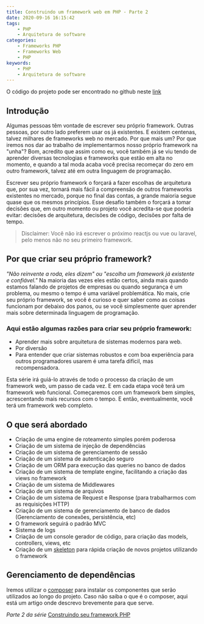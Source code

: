 ```yaml
---
title: Construindo um framework web em PHP - Parte 2
date: 2020-09-16 16:15:42
tags:
    - PHP
    - Arquitetura de software
categories:
    - Frameworks PHP
    - Frameworks Web
    - PHP
keywords:
    - PHP
    - Arquitetura de software
---
```


O código do projeto pode ser encontrado no github neste
[link](https://github.com/ovalves/selene)

## Introdução

Algumas pessoas têm vontade de escrever seu próprio framework. Outras pessoas, por outro lado preferem usar os já existentes. E existem centenas, talvez milhares de frameworks web no mercado. Por que mais um? Por que iremos nos dar ao trabalho de implementarmos nosso próprio framework na "unha"? Bom, acredito que assim como eu, você  também já se viu tendo de aprender diversas tecnologias e frameworks que estão em alta no momento, e quando a tal moda acaba você precisa recomeçar do zero em outro framework, talvez até em outra linguagem de programação.

Escrever seu próprio framework o forçará a fazer escolhas de arquitetura que, por sua vez, tornará mais fácil a compreensão de outros frameworks existentes no mercado, porque no final das contas, a grande maioria segue quase que os mesmos princípios. Esse desafio também o forçará a tomar decisões que, em outro momento ou projeto  você acredita-se que poderia evitar: decisões de arquitetura, decisões de código, decisões por falta de tempo.

>Disclaimer: Você não irá escrever o próximo reactjs ou vue ou laravel, pelo menos não no seu primeiro framework.

## Por que criar seu próprio framework?

*"Não reinvente a roda, eles dizem" ou "escolha um framework já existente e confiável."*
Na maioria das vezes eles estão certos, ainda mais quando estamos falando de projetos de empresas ou quando segurança é um problema, ou mesmo o tempo é uma variável problemática. No mais, crie seu próprio framework, se você é curioso e quer saber como as coisas funcionam por debaixo dos panos, ou se você simplesmente quer aprender mais sobre determinada linguagem de programação.

### Aqui estão algumas razões para criar seu próprio framework:

- Aprender mais sobre arquitetura de sistemas modernos para web.
- Por diversão
- Para entender que criar sistemas robustos e com boa experiência para outros programadores usarem é uma tarefa difícil, mas recompensadora.

Esta série irá guiá-lo através de todo o processo da criação de um
framework web, um passo de cada vez. E em cada etapa você terá um
framework web funcional. Começaremos com um framework bem simples, acrescentando mais recursos com o tempo. E então, eventualmente, você terá um framework web completo.

## O que será abordado
- Criação de uma engine de roteamento simples porém poderosa
- Criação de um sistema de injeção de dependências
- Criação de um sistema de gerenciamento de sessão
- Criação de um sistema de autenticação seguro
- Criação de um ORM para execução das queries no banco de dados
- Criação de um sistema de template engine, facilitando a criação das views no framework
- Criação de um sistema de Middlewares
- Criação de um sistema de arquivos
- Criação de um sistema de Request e Response (para trabalharmos com as requisições HTTP)
- Criação de um sistema de gerenciamento de banco de dados (Gerenciamento de conexões, persistência, etc)
- O framework seguirá o padrão MVC
- Sistema de logs
- Criação de um console gerador de código, para criação das models, controllers, views, etc
- Criação de um [skeleton](https://github.com/ovalves/selene-skeleton) para rápida criação de novos projetos utilizando o framework

## Gerenciamento de dependências
Iremos utilizar o [composer](https://getcomposer.org) para instalar os componentes que serão utilizados ao longo do projeto. Caso não saiba o que é o composer, aqui está um artigo onde descrevo brevemente para que serve.

*Parte 2 da série*
[Construindo seu framework PHP](/posts/php/selene/desenvolvendo-php-framework-2/)
